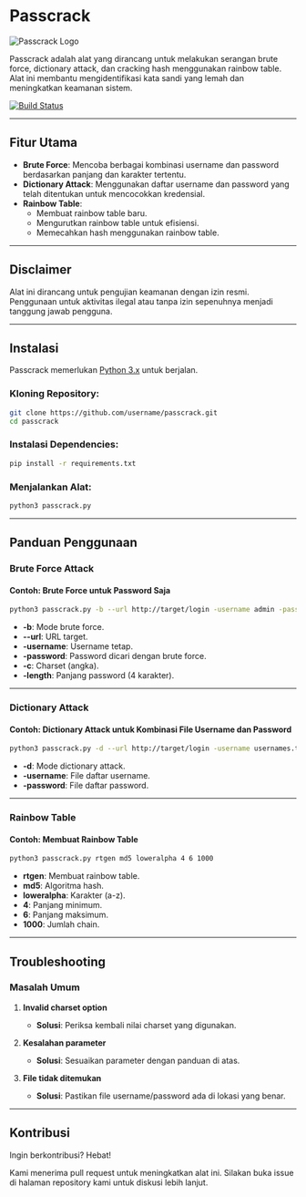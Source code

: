 # Passcrack

![Passcrack Logo](https://ibb.co.com/GMmmB1s)

Passcrack adalah alat yang dirancang untuk melakukan serangan brute force, dictionary attack, dan cracking hash menggunakan rainbow table. Alat ini membantu mengidentifikasi kata sandi yang lemah dan meningkatkan keamanan sistem.

[![Build Status](https://travis-ci.org/username/passcrack.svg?branch=master)](https://travis-ci.org/username/passcrack)

---

## Fitur Utama

- **Brute Force**: Mencoba berbagai kombinasi username dan password berdasarkan panjang dan karakter tertentu.
- **Dictionary Attack**: Menggunakan daftar username dan password yang telah ditentukan untuk mencocokkan kredensial.
- **Rainbow Table**:
  - Membuat rainbow table baru.
  - Mengurutkan rainbow table untuk efisiensi.
  - Memecahkan hash menggunakan rainbow table.

---

## Disclaimer

Alat ini dirancang untuk pengujian keamanan dengan izin resmi. Penggunaan untuk aktivitas ilegal atau tanpa izin sepenuhnya menjadi tanggung jawab pengguna.

---

## Instalasi

Passcrack memerlukan [Python 3.x](https://www.python.org/downloads/) untuk berjalan.

### Kloning Repository:
```sh
git clone https://github.com/username/passcrack.git
cd passcrack
```

### Instalasi Dependencies:
```sh
pip install -r requirements.txt
```

### Menjalankan Alat:
```sh
python3 passcrack.py
```

---

## Panduan Penggunaan

### Brute Force Attack

#### Contoh: Brute Force untuk Password Saja
```sh
python3 passcrack.py -b --url http://target/login -username admin -password -c 5 -length 4
```

- **-b**: Mode brute force.
- **--url**: URL target.
- **-username**: Username tetap.
- **-password**: Password dicari dengan brute force.
- **-c**: Charset (angka).
- **-length**: Panjang password (4 karakter).

---

### Dictionary Attack

#### Contoh: Dictionary Attack untuk Kombinasi File Username dan Password
```sh
python3 passcrack.py -d --url http://target/login -username usernames.txt -password passwords.txt
```

- **-d**: Mode dictionary attack.
- **-username**: File daftar username.
- **-password**: File daftar password.

---

### Rainbow Table

#### Contoh: Membuat Rainbow Table
```sh
python3 passcrack.py rtgen md5 loweralpha 4 6 1000
```

- **rtgen**: Membuat rainbow table.
- **md5**: Algoritma hash.
- **loweralpha**: Karakter (a-z).
- **4**: Panjang minimum.
- **6**: Panjang maksimum.
- **1000**: Jumlah chain.

---

## Troubleshooting

### Masalah Umum

1. **Invalid charset option**
   - **Solusi**: Periksa kembali nilai charset yang digunakan.

2. **Kesalahan parameter**
   - **Solusi**: Sesuaikan parameter dengan panduan di atas.

3. **File tidak ditemukan**
   - **Solusi**: Pastikan file username/password ada di lokasi yang benar.

---

## Kontribusi

Ingin berkontribusi? Hebat!

Kami menerima pull request untuk meningkatkan alat ini. Silakan buka issue di halaman repository kami untuk diskusi lebih lanjut.

